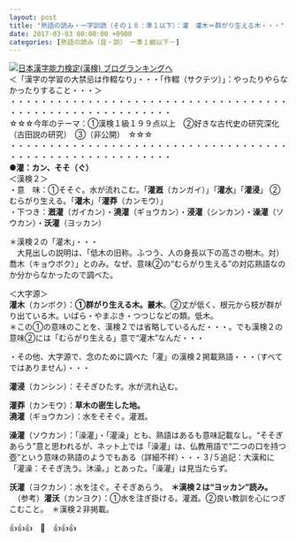 ```yaml
---
layout: post
title: "熟語の読み・一字訓読（その１８：準１以下）：灌　灌木＝群がり生える木・・・"
date: 2017-03-03 00:00:00 +0900
categories: [熟語の読み（音・訓）　ー準１級以下－]
---
```


[![](/syuusyuu9701/assets/images/熟語の読み・一字訓読（その１８：準１以下）：灌-灌木＝群がり生える木・・・-br_c_3028_1.gif)](http://blog.with2.net/link.php?1659096:3028 "日本漢字能力検定(漢検) ブログランキングへ")[日本漢字能力検定(漢検) ブログランキングへ](http://blog.with2.net/link.php?1659096:3028)  
＜「漢字の学習の大禁忌は作輟なり」・・・「作輟（サクテツ）」：やったりやらなかったりすること・・・＞  
・・・・・・・・・・・・・・・・・・・・・・・・・・・・・・・・・・・・・・・・・・・・・・・・・・・・・・・・・  
☆☆☆今年のテーマ：①漢検１級１９９点以上　②好きな古代史の研究深化（古田説の研究）　③（非公開）　☆☆☆　　  
・・・・・・・・・・・・・・・・・・・・・・・・・・・・・・・・・・・・・・・・・・・・・・・・・・・・・・・・・  
**●灌：カン、そそ（ぐ）**  
＜漢検２＞  
・意　味：①そそぐ。水が流れこむ。「**灌漑**（カンガイ）」「**灌水**」「**灌浸**」 ②むらがり生える。「**灌木**」「**灌莽**（カンモウ）」  
・下つき：**漑灌**（ガイカン）・**澆灌**（ギョウカン）・**浸灌**（シンカン）・**澡灌**（ソウカン）・**沃灌**（ヨッカン）  
  
＊漢検２の「灌木」・・・  
　大見出しの説明は、「低木の旧称。ふつう、人の身長以下の高さの樹木。対）喬木（キョウボク）」とのみ。なぜ、意味②の“むらがり生える”の対応熟語なのか分からなかったので調べた。  
  
＜大字源＞  
**灌木**（カンボク）：**①群がり生える木。叢木**。②丈が低く、根元から枝が群がり出ている木。いばら・やまぶき・つつじなどの類。低木。  
＊この①の意味のことを、漢検２では省略しているんだ・・・。でも漢検２の意味②には「むらがり生える」意で“灌木”なんだ・・・  
  
・その他、大字源で、念のために調べた「灌」の漢検２掲載熟語・・・（すべてではありません）・・・  
  
**灌浸**（カンシン）：そそぎひたす。水が流れ込む。  
  
**灌莽**（カンモウ）：**草木の密生した地。**  
**澆灌**（ギョウカン）：水をそそぐ。灌漑。  
  
**澡灌**（ソウカン）：「澡灌」・「灌澡」とも、熟語はあるも意味記載なし。“そそぎあらう”意と思われるが、ネット上では「澡灌」は、仏教用語で“二つの口を持つ壺”という意味の熟語のようでもある（詳細不祥）・・・３/５追記：大漢和に「灌澡：そそぎ洗う。沐澡。」とあった。「澡灌」は見当たらず。  
  
**沃灌**（ヨクカン）：水を注ぐ。そそぎあらう。　**＊漢検２は“ヨッカン”読み。**  
　（参考）**灌沃**（カンヨク）：①水を注ぎ掛ける。灌漑。②良い教訓を心につぎこむこと。　＊漢検２非掲載。  
  
👍👍👍　🐔　👍👍👍  